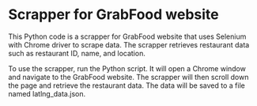 # **Scrapper for GrabFood website**

This Python code is a scrapper for GrabFood website that uses Selenium with Chrome driver to scrape data. The scrapper retrieves restaurant data such as restaurant ID, name, and location.

To use the scrapper, run the Python script. It will open a Chrome window and navigate to the GrabFood website. The scrapper will then scroll down the page and retrieve the restaurant data. The data will be saved to a file named latlng_data.json.
